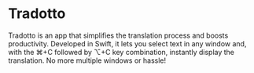 # Tradotto
Tradotto is an app that simplifies the translation process and boosts productivity. Developed in Swift, it lets you select text in any window and, with the ⌘+C followed by ⌥+C key combination, instantly display the translation. No more multiple windows or hassle!
